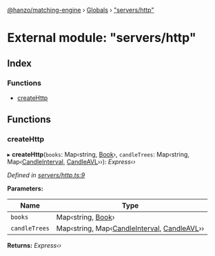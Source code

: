 [@hanzo/matching-engine](../README.md) › [Globals](../globals.md) › ["servers/http"](_servers_http_.md)

# External module: "servers/http"

## Index

### Functions

* [createHttp](_servers_http_.md#createhttp)

## Functions

###  createHttp

▸ **createHttp**(`books`: Map‹string, [Book](../classes/_book_.book.md)›, `candleTrees`: Map‹string, Map‹[CandleInterval](../enums/_candle_.candleinterval.md), [CandleAVL](../classes/_candle_.candleavl.md)››): *Express‹›*

*Defined in [servers/http.ts:9](https://github.com/hanzoai/matching-engine/blob/d87b82e/src/servers/http.ts#L9)*

**Parameters:**

Name | Type |
------ | ------ |
`books` | Map‹string, [Book](../classes/_book_.book.md)› |
`candleTrees` | Map‹string, Map‹[CandleInterval](../enums/_candle_.candleinterval.md), [CandleAVL](../classes/_candle_.candleavl.md)›› |

**Returns:** *Express‹›*
